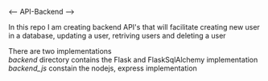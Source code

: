 <-- API-Backend -->

In this repo I am creating backend API's that will facilitate creating new user in a database, updating a user, retriving users and deleting a user

There are two implementations
<br>
<i>backend</i> directory contains the Flask and FlaskSqlAlchemy implementation
<i>backend_js</i> constain the nodejs, express implementation
